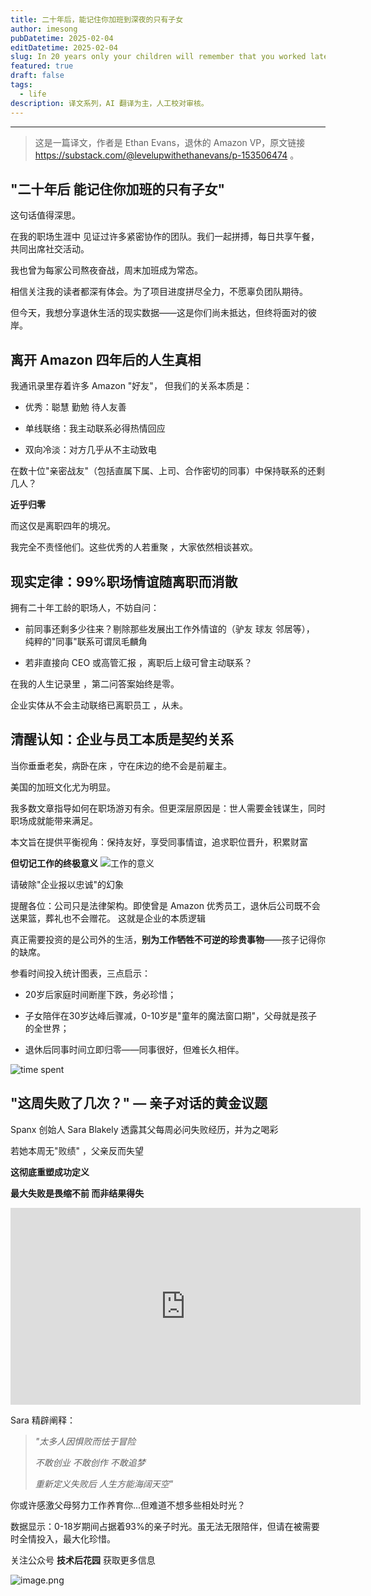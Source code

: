 ```yaml
---
title: 二十年后，能记住你加班到深夜的只有子女
author: imesong
pubDatetime: 2025-02-04
editDatetime: 2025-02-04
slug: In 20 years only your children will remember that you worked late
featured: true
draft: false
tags:
  - life
description: 译文系列，AI 翻译为主，人工校对审核。
---
```


---

> 这是一篇译文，作者是 Ethan Evans，退休的 Amazon VP，原文链接 https://substack.com/@levelupwithethanevans/p-153506474 。

## "二十年后 能记住你加班的只有子女"

这句话值得深思。

在我的职场生涯中 见证过许多紧密协作的团队。我们一起拼搏，每日共享午餐，共同出席社交活动。

我也曾为每家公司熬夜奋战，周末加班成为常态。

相信关注我的读者都深有体会。为了项目进度拼尽全力，不愿辜负团队期待。

但今天，我想分享退休生活的现实数据——这是你们尚未抵达，但终将面对的彼岸。

## 离开 Amazon 四年后的人生真相

我通讯录里存着许多 Amazon "好友"， 但我们的关系本质是：

- 优秀：聪慧 勤勉 待人友善

- 单线联络：我主动联系必得热情回应

- 双向冷淡：对方几乎从不主动致电

在数十位"亲密战友"（包括直属下属、上司、合作密切的同事）中保持联系的还剩几人？

**近乎归零**

而这仅是离职四年的境况。

我完全不责怪他们。这些优秀的人若重聚 ，大家依然相谈甚欢。

## 现实定律：99%职场情谊随离职而消散

拥有二十年工龄的职场人，不妨自问：

- 前同事还剩多少往来？剔除那些发展出工作外情谊的（驴友 球友 邻居等）， 纯粹的"同事"联系可谓凤毛麟角

- 若非直接向 CEO 或高管汇报 ，离职后上级可曾主动联系？

在我的人生记录里 ，第二问答案始终是零。

企业实体从不会主动联络已离职员工 ，从未。

## 清醒认知：企业与员工本质是契约关系

当你垂垂老矣，病卧在床 ，守在床边的绝不会是前雇主。

美国的加班文化尤为明显。

我多数文章指导如何在职场游刃有余。但更深层原因是：世人需要金钱谋生，同时职场成就能带来满足。

本文旨在提供平衡视角：保持友好，享受同事情谊，追求职位晋升，积累财富

**但切记工作的终极意义**
![工作的意义](https://i.imesong.com/2025/02/4c2d32dd-42fc-4877-8d5d-61e1cb7a0152_500x500.jpg)

请破除"企业报以忠诚"的幻象

提醒各位：公司只是法律架构。即使曾是 Amazon 优秀员工，退休后公司既不会送果篮，葬礼也不会赠花。
这就是企业的本质逻辑

真正需要投资的是公司外的生活，**别为工作牺牲不可逆的珍贵事物**——孩子记得你的缺席。

参看时间投入统计图表，三点启示：

- 20岁后家庭时间断崖下跌，务必珍惜；

- 子女陪伴在30岁达峰后骤减，0-10岁是"童年的魔法窗口期"，父母就是孩子的全世界；

- 退休后同事时间立即归零——同事很好，但难长久相伴。

![time spent](https://i.imesong.com/2025/02/cfc43639-2122-43fd-a2eb-9110dd4a21b9_1346x1038.png)

## "这周失败了几次？" — 亲子对话的黄金议题

Spanx 创始人 Sara Blakely 透露其父每周必问失败经历，并为之喝彩

若她本周无"败绩" ，父亲反而失望

**这彻底重塑成功定义**

**最大失败是畏缩不前 而非结果得失**

<iframe src="https://player.bilibili.com/player.html?isOutside=true&aid=113944744231897&bvid=BV1c8NAeUEf1&cid=28211347946&p=1" width="560" height="315" frameborder="0" scrolling="no" border="0" allowfullscreen="true"></iframe>

Sara 精辟阐释：

> _"太多人因惧败而怯于冒险_
>
> _不敢创业 不敢创作 不敢追梦_
>
> _重新定义失败后 人生方能海阔天空"_

你或许感激父母努力工作养育你...但难道不想多些相处时光？

数据显示：0-18岁期间占据着93%的亲子时光。虽无法无限陪伴，但请在被需要时全情投入，最大化珍惜。

关注公众号 **技术后花园** 获取更多信息

![image.png](https://img.imesong.com/file/9e0dc4dc2d2acd363d535.png)
